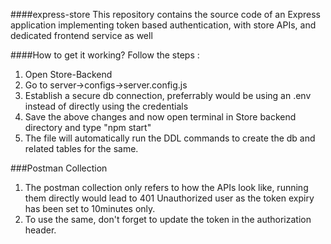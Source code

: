####express-store
This repository contains the source code of an Express application implementing token based authentication, with store APIs, and dedicated frontend service as well

####How to get it working?
Follow the steps : 

1. Open Store-Backend
2. Go to server->configs->server.config.js
3. Establish a secure db connection, preferrably would be using an .env instead of directly using the credentials
4. Save the above changes and now open terminal in Store backend directory and type "npm start"
5. The file will automatically run the DDL commands to create the db and related tables for the same.

###Postman Collection

1. The postman collection only refers to how the APIs look like, running them directly would lead to 401 Unauthorized user as the token expiry has been set to 10minutes only.
2. To use the same, don't forget to update the token in the authorization header.
